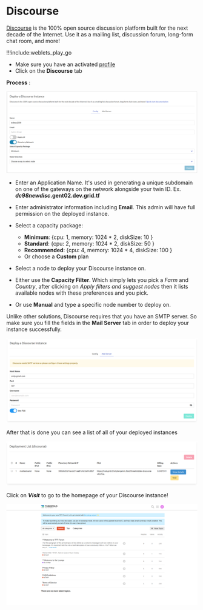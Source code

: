# Discourse

[Discourse](https://www.discourse.org/) is the 100% open source discussion platform built for the next decade of the Internet. Use it as a mailing list, discussion forum, long-form chat room, and more!


!!!include:weblets_play_go
- Make sure you have an activated [profile](weblets_profile_manager)
- Click on the **Discourse** tab

__Process__ :

![](img/discourse1.png)

- Enter an Application Name. It's used in generating a unique subdomain on one of the gateways on the network alongside your twin ID. Ex. ***dc98newdisc*.gent02.dev.grid.tf**

- Enter administrator information including **Email**. This admin will have full permission on the deployed instance.

- Select a capacity package:
    - **Minimum**: {cpu: 1, memory: 1024 * 2, diskSize: 10 }
    - **Standard**: {cpu: 2, memory: 1024 * 2, diskSize: 50 }
    - **Recommended**: {cpu: 4, memory: 1024 * 4, diskSize: 100 }
    - Or choose a **Custom** plan

- Select a node to deploy your Discourse instance on.

- Either use the **Capacity Filter**. Which simply lets you pick a *Farm* and *Country*, after clicking on *Apply filters and suggest nodes* then it lists available nodes with these preferences and you pick.


- Or use **Manual** and type a specific node number to deploy on.


Unlike other solutions, Discourse requires that you have an SMTP server. So make sure you fill the fields in the **Mail Server** tab in order to deploy your instance successfully.

![](img/discourse4.png)

After that is done you can see a list of all of your deployed instances

![](img/discourse5.png)

Click on ***Visit*** to go to the homepage of your Discourse instance! 

![](img/discourse6.png)
